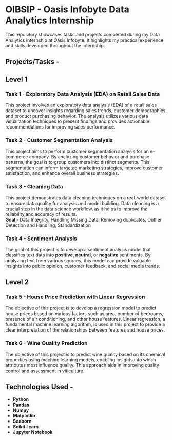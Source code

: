 # OIBSIP - Oasis Infobyte Data Analytics Internship

This repository showcases tasks and projects completed during my Data Analytics internship at Oasis Infobyte. It highlights my practical experience and skills developed throughout the internship.

## Projects/Tasks - 

## Level 1

### <b> Task 1 - Exploratory Data Analysis (EDA) on Retail Sales Data </b>
This project involves an exploratory data analysis (EDA) of a retail sales dataset to uncover insights regarding sales trends, customer demographics, and product purchasing behavior. The analysis utilizes various data visualization techniques to present findings and provides actionable recommendations for improving sales performance.

### <b> Task 2 - Customer Segmentation Analysis </b>
This project aims to perform customer segmentation analysis for an e-commerce company. By analyzing customer behavior and purchase patterns, the goal is to group customers into distinct segments. This segmentation can inform targeted marketing strategies, improve customer satisfaction, and enhance overall business strategies.

### <b> Task 3 - Cleaning Data </b>
This project demonstrates data cleaning techniques on a real-world dataset to ensure data quality for analysis and model building. Data cleaning is a crucial step in the data science workflow, as it helps to improve the reliability and accuracy of results.
<br/><b> Goal </b> - Data Integrity, Handling Missing Data, Removing duplicates, Outlier Detection and Handling, Standardization

### <b> Task 4 - Sentiment Analysis </b>
The goal of this project is to develop a sentiment analysis model that classifies text data into **positive**, **neutral**, or **negative** sentiments. By analyzing text from various sources, this model can provide valuable insights into public opinion, customer feedback, and social media trends.


## Level 2

### <b> Task 5 - House Price Prediction with Linear Regression </b>
The objective of this project is to develop a regression model to predict house prices based on various factors such as area, number of bedrooms, presence of air conditioning, and other house features. Linear regression, a fundamental machine learning algorithm, is used in this project to provide a clear interpretation of the relationships between features and house prices.

### <b> Task 6 - Wine Quality Prediction </b>
The objective of this project is to predict wine quality based on its chemical properties using machine learning models, enabling insights into which attributes most influence quality. This approach aids in improving quality control and assessment in viticulture.


## <b> Technologies Used - 
- Python
- Pandas
- Numpy
- Matplotlib
- Seaborn
- Scikit-learn
- Jupyter Notebook
  
